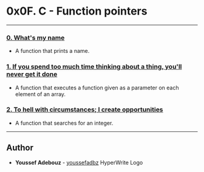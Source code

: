 # 0x0F. C - Function pointers

---

### [0. What's my name](./0-print_name.c)
* A function that prints a name.


### [1. If you spend too much time thinking about a thing, you'll never get it done](./1-array_iterator.c)
* A function that executes a function given as a parameter on each element of an array.


### [2. To hell with circumstances; I create opportunities](./2-int_index.c)
* A function that searches for an integer.

<!---
### [3. A goal is not always meant to be reached, it often serves simply as something to aim at](./3-main.c)
* A program that performs simple operations.
-->
---

## Author
* **Youssef Adebouz** - [youssefadbz](https://github.com/youssefadbz)
HyperWrite Logo

